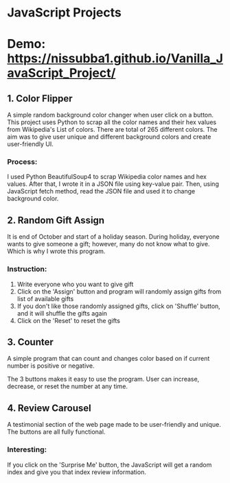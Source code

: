 # JavaScript Projects

# Demo: https://nissubba1.github.io/Vanilla_JavaScript_Project/

## 1. Color Flipper
A simple random background color changer when user click on a button. This project uses Python to scrap all the color names and their hex values from Wikipedia's List of colors. There are total of 265 different colors. The aim was to give user unique and different background colors and create user-friendly UI.

### Process:
I used Python BeautifulSoup4 to scrap Wikipedia color names and hex values. After that, I wrote it in a JSON file 
using key-value pair. Then, using JavaScript fetch method, read the JSON file and used it to change background color.

## 2. Random Gift Assign
It is end of October and start of a holiday season. During holiday, everyone wants to give someone a gift; however, 
many do not know what to give. Which is why I wrote this program.

### Instruction:
1. Write everyone who you want to give gift
2. Click on the 'Assign' button and program will randomly assign gifts from list of available gifts
3. If you don't like those randomly assigned gifts, click on 'Shuffle' button, and it will shuffle the gifts again
4. Click on the 'Reset' to reset the gifts

## 3. Counter

A simple program that can count and changes color based on if current number is positive or negative. 

The 3 buttons makes it easy to use the program. User can increase, decrease, or reset the number at any time.

## 4. Review Carousel
A testimonial section of the web page made to be user-friendly and unique. The buttons are all fully functional. 

### Interesting: 
If you click on the 'Surprise Me' button, the JavaScript will get a random index and give you that index review 
information.

